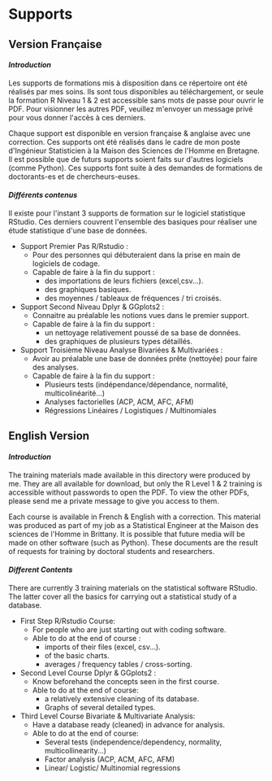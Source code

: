 # **Supports**  

## **Version Française** 

#### **_Introduction_**

Les supports de formations mis à disposition dans ce répertoire ont été réalisés par mes soins. Ils sont tous disponibles au téléchargement, or seule la formation R Niveau 1 & 2 est accessible sans mots de passe pour ouvrir le PDF. 
Pour visionner les autres PDF, veuillez m'envoyer un message privé pour vous donner l'accès à ces derniers.

Chaque support est disponible en version française & anglaise avec une correction. Ces supports ont été réalisés dans le cadre de mon poste d'Ingénieur Statisticien à la Maison des Sciences de l'Homme en Bretagne. Il est possible que de futurs supports soient faits sur d'autres logiciels (comme Python). Ces supports font suite à des demandes de formations de doctorants-es et de chercheurs-euses. 

#### **_Différents contenus_** 

Il existe pour l'instant 3 supports de formation sur le logiciel statistique RStudio. Ces derniers couvrent l'ensemble des basiques pour réaliser une étude statistique d'une base de données.
* Support Premier Pas R/Rstudio : 
    * Pour des personnes qui débuteraient dans la prise en main de logiciels de codage.
    * Capable de faire à la fin du support :
        * des importations de leurs fichiers (excel,csv...).
        * des graphiques basiques.
        * des moyennes / tableaux de fréquences / tri croisés.
* Support Second Niveau Dplyr & GGplots2 :
    * Connaitre au préalable les notions vues dans le premier support.
    * Capable de faire à la fin du support :
        * un nettoyage relativement poussé de sa base de données.
        * des graphiques de plusieurs types détaillés.
* Support Troisième Niveau Analyse Bivariées & Multivariées :
    * Avoir au préalable une base de données prête (nettoyée) pour faire des analyses.
    * Capable de faire à la fin du support :
        * Plusieurs tests (indépendance/dépendance, normalité, multicolinéarité...)
        * Analyses factorielles (ACP, ACM, AFC, AFM)
        * Régressions Linéaires / Logistiques / Multinomiales


## **English Version**

#### **_Introduction_**

The training materials made available in this directory were produced by me. They are all available for download, but only the R Level 1 & 2 training is accessible without passwords to open the PDF. 
To view the other PDFs, please send me a private message to give you access to them.

Each course is available in French & English with a correction. This material was produced as part of my job as a Statistical Engineer at the Maison des sciences de l'Homme in Brittany. It is possible that future media will be made on other software (such as Python). These documents are the result of requests for training by doctoral students and researchers. 


####  **_Different Contents_**

There are currently 3 training materials on the statistical software RStudio. The latter cover all the basics for carrying out a statistical study of a database.
* First Step R/Rstudio Course: 
    * For people who are just starting out with coding software.
    * Able to do at the end of course :
        * imports of their files (excel, csv...).
        * of the basic charts.
        * averages / frequency tables / cross-sorting.
* Second Level Course Dplyr & GGplots2 :
    * Know beforehand the concepts seen in the first course.
    * Able to do at the end of course:
        * a relatively extensive cleaning of its database.
        * Graphs of several detailed types.
* Third Level Course Bivariate & Multivariate Analysis:
    * Have a database ready (cleaned) in advance for analysis.
    * Able to do at the end of course:
        * Several tests (independence/dependency, normality, multicollinearity...)
        * Factor analysis (ACP, ACM, AFC, AFM)
        * Linear/ Logistic/ Multinomial regressions 
